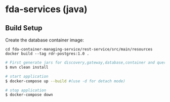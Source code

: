 # fda-services (java)

## Build Setup

Create the database container image:

    cd fda-container-managing-service/rest-service/src/main/resources
    docker build --tag rdr-postgres:1.0 .

```bash
# First generate jars for discovery,gateway,database,container and query services
$ mvn clean install

# start application
$ docker-compose up --build #(use -d for detach mode)

# stop application
$ docker-compose down
```

